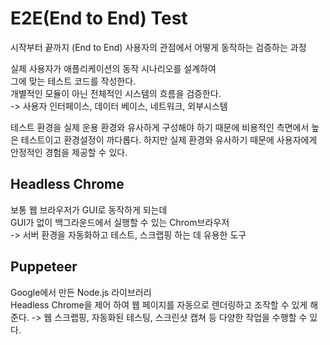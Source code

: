 # E2E(End to End) Test

시작부터 끝까지 (End to End) 사용자의 관점에서 어떻게 동작하는 검증하는 과정  

실제 사용자가 애플리케이션의 동작 시나리오를 설계하여  
그에 맞는 테스트 코드를 작성한다.  
개별적인 모듈이 아닌 전체적인 시스템의 흐름을 검증한다.  
-> 사용자 인터페이스, 데이터 베이스, 네트워크, 외부시스템  

테스트 환경을 실제 운용 환경와 유사하게 구성해야 하기 때문에 비용적인 측면에서 높은 테스트이고 환경설정이 까다롭다. 하지만 실제 환경와 유사하기 때문에 사용자에게 안정적인 경험을 제공할 수 있다.  

## Headless Chrome

보통 웹 브라우저가 GUI로 동작하게 되는데  
GUI가 없이 백그라운드에서 실행할 수 있는 Chrom브라우저  
-> 서버 환경을 자동화하고 테스트, 스크랩핑 하는 데 유용한 도구  

## Puppeteer

Google에서 만든 Node.js 라이브러리  
Headless Chrome을 제어 하여 웹 페이지를 자동으로 렌더링하고 조작할 수 있게 해준다.
-> 웹 스크랩핑, 자동화된 테스팅, 스크린샷 캡쳐 등 다양한 작업을 수행할 수 있다.  


